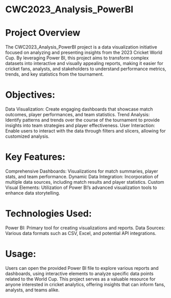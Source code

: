 # CWC2023_Analysis_PowerBI

# Project Overview

The CWC2023_Analysis_PowerBI project is a data visualization initiative focused on analyzing and presenting insights from the 2023 Cricket World Cup. By leveraging Power BI, this project aims to transform complex datasets into interactive and visually appealing reports, making it easier for cricket fans, analysts, and stakeholders to understand performance metrics, trends, and key statistics from the tournament.

# Objectives:

Data Visualization: Create engaging dashboards that showcase match outcomes, player performances, and team statistics.
Trend Analysis: Identify patterns and trends over the course of the tournament to provide insights into team strategies and player effectiveness.
User Interaction: Enable users to interact with the data through filters and slicers, allowing for customized analysis.

# Key Features:

Comprehensive Dashboards: Visualizations for match summaries, player stats, and team performance.
Dynamic Data Integration: Incorporation of multiple data sources, including match results and player statistics.
Custom Visual Elements: Utilization of Power BI’s advanced visualization tools to enhance data storytelling.

# Technologies Used:

Power BI: Primary tool for creating visualizations and reports.
Data Sources: Various data formats such as CSV, Excel, and potential API integrations.

# Usage:

Users can open the provided Power BI file to explore various reports and dashboards, using interactive elements to analyze specific data points related to the World Cup.
This project serves as a valuable resource for anyone interested in cricket analytics, offering insights that can inform fans, analysts, and teams alike.
